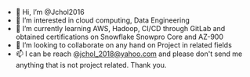 - 👋 Hi, I’m @Jchol2016
- 👀 I’m interested in cloud computing, Data Engineering
- 🌱 I’m currently learning AWS, Hadoop, CI/CD through GitLab and obtained certifications on Snowflake Snowpro Core and AZ-900
- 💞️ I’m looking to collaborate on any hand on Project in related fields
- 📫 I can be reach @jchol_2018@yahoo.com and please don't send me anything that is not project related. Thank you.

<!---
Jchol2016/Jchol2016 is a ✨ special ✨ repository because its `README.md` (this file) appears on your GitHub profile.
You can click the Preview link to take a look at your changes.
--->
